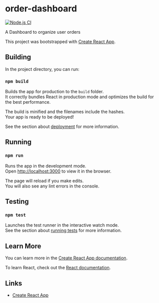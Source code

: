 # order-dashboard

[![Node.js CI](https://github.com/achukka/order-dashboard/actions/workflows/node.js.yml/badge.svg)](https://github.com/achukka/order-dashboard/actions/workflows/node.js.yml)

A Dashboard to organize user orders

This project was bootstrapped with [Create React App](https://github.com/facebook/create-react-app).

## Building

In the project directory, you can run:

### `npm build`

Builds the app for production to the `build` folder.\
It correctly bundles React in production mode and optimizes the build for the best performance.

The build is minified and the filenames include the hashes.\
Your app is ready to be deployed!

See the section about [deployment](https://facebook.github.io/create-react-app/docs/deployment) for more information.

## Running

### `npm run`

Runs the app in the development mode.\
Open [http://localhost:3000](http://localhost:3000) to view it in the browser.

The page will reload if you make edits.\
You will also see any lint errors in the console.

## Testing

### `npm test`

Launches the test runner in the interactive watch mode.\
See the section about [running tests](https://facebook.github.io/create-react-app/docs/running-tests) for more information.

## Learn More

You can learn more in the [Create React App documentation](https://facebook.github.io/create-react-app/docs/getting-started).

To learn React, check out the [React documentation](https://reactjs.org/).

## Links

- [Create React App](https://create-react-app.dev/docs/getting-started)
